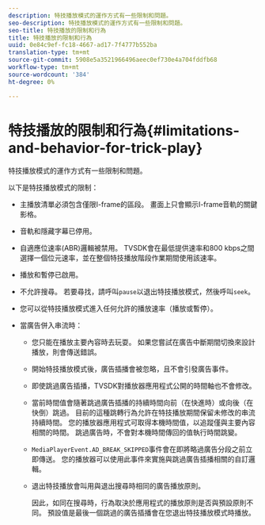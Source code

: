 ```yaml
---
description: 特技播放模式的運作方式有一些限制和問題。
seo-description: 特技播放模式的運作方式有一些限制和問題。
seo-title: 特技播放的限制和行為
title: 特技播放的限制和行為
uuid: 0e84c9ef-fc18-4667-ad17-7f4777b552ba
translation-type: tm+mt
source-git-commit: 5908e5a3521966496aeec0ef730e4a704fddfb68
workflow-type: tm+mt
source-wordcount: '384'
ht-degree: 0%

---
```



# 特技播放的限制和行為{#limitations-and-behavior-for-trick-play}

特技播放模式的運作方式有一些限制和問題。

<!--<a id="section_8B88E281A0FA4661B4C2C70A0ABED57C"></a>-->

以下是特技播放模式的限制：

* 主播放清單必須包含僅限I-frame的區段。 畫面上只會顯示I-frame音軌的關鍵影格。
* 音軌和隱藏字幕已停用。
* 自適應位速率(ABR)邏輯被禁用。 TVSDK會在最低提供速率和800 kbps之間選擇一個位元速率，並在整個特技播放階段作業期間使用該速率。
* 播放和暫停已啟用。
* 不允許搜尋。 若要尋找，請呼叫`pause`以退出特技播放模式，然後呼叫`seek`。

* 您可以從特技播放模式進入任何允許的播放速率（播放或暫停）。
* 當廣告併入串流時：

   * 您只能在播放主要內容時去玩耍。 如果您嘗試在廣告中斷期間切換來設計播放，則會傳送錯誤。
   * 開始特技播放模式後，廣告插播會被忽略，且不會引發廣告事件。
   * 即使跳過廣告插播，TVSDK對播放器應用程式公開的時間軸也不會修改。
   * 當前時間值會隨著跳過廣告插播的持續時間向前（在快進時）或向後（在快倒）跳過。 目前的這種跳轉行為允許在特技播放期間保留未修改的串流持續時間。 您的播放器應用程式可取得本機時間值，以追蹤僅與主要內容相關的時間。 跳過廣告時，不會對本機時間傳回的值執行時間跳變。
   * `MediaPlayerEvent.AD_BREAK_SKIPPED`事件會在即將略過廣告分段之前立即傳送。 您的播放器可以使用此事件來實施與跳過廣告插播相關的自訂邏輯。
   * 退出特技播放會叫用與退出搜尋時相同的廣告播放原則。

      因此，如同在搜尋時，行為取決於應用程式的播放原則是否與預設原則不同。 預設值是最後一個跳過的廣告插播會在您退出特技播放模式時播放。

